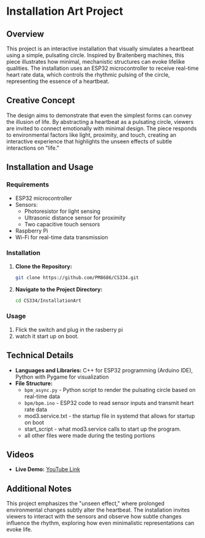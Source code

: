 # Installation Art Project

## Overview
This project is an interactive installation that visually simulates a heartbeat using a simple, pulsating circle. Inspired by Braitenberg machines, this piece illustrates how minimal, mechanistic structures can evoke lifelike qualities. The installation uses an ESP32 microcontroller to receive real-time heart rate data, which controls the rhythmic pulsing of the circle, representing the essence of a heartbeat.

## Creative Concept
The design aims to demonstrate that even the simplest forms can convey the illusion of life. By abstracting a heartbeat as a pulsating circle, viewers are invited to connect emotionally with minimal design. The piece responds to environmental factors like light, proximity, and touch, creating an interactive experience that highlights the unseen effects of subtle interactions on "life."

## Installation and Usage

### Requirements
- ESP32 microcontroller
- Sensors:
  - Photoresistor for light sensing
  - Ultrasonic distance sensor for proximity
  - Two capacitive touch sensors
- Raspberry Pi
- Wi-Fi for real-time data transmission

### Installation
1. **Clone the Repository:**
   ```bash
   git clone https://github.com/PM8686/CS334.git
   ```
2. **Navigate to the Project Directory:**
   ```bash
   cd CS334/InstallationArt
   ```

### Usage
1. Flick the switch and plug in the rasberry pi
2. watch it start up on boot.


## Technical Details
- **Languages and Libraries:** C++ for ESP32 programming (Arduino IDE), Python with Pygame for visualization
- **File Structure:**
  - `bpm_async.py` - Python script to render the pulsating circle based on real-time data
  - `bpm/bpm.ino` - ESP32 code to read sensor inputs and transmit heart rate data
  - mod3.service.txt - the startup file in systemd that allows for startup on boot
  - start_script - what mod3.service calls to start up the program.
  - all other files were made during the testing portions

## Videos
- **Live Demo:**
    [YouTube Link](https://youtu.be/KVCcj9UUPC8)

## Additional Notes
This project emphasizes the "unseen effect," where prolonged environmental changes subtly alter the heartbeat. The installation invites viewers to interact with the sensors and observe how subtle changes influence the rhythm, exploring how even minimalistic representations can evoke life.